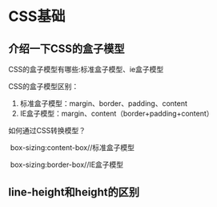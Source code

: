 # CSS基础

## 介绍一下CSS的盒子模型

CSS的盒子模型有哪些:标准盒子模型、ie盒子模型

CSS的盒子模型区别：

1. 标准盒子模型：margin、border、padding、content
2. IE盒子模型：margin、content（border+padding+content）

如何通过CSS转换模型？

​	box-sizing:content-box//标准盒子模型

​	box-sizing:border-box//IE盒子模型

## line-height和height的区别